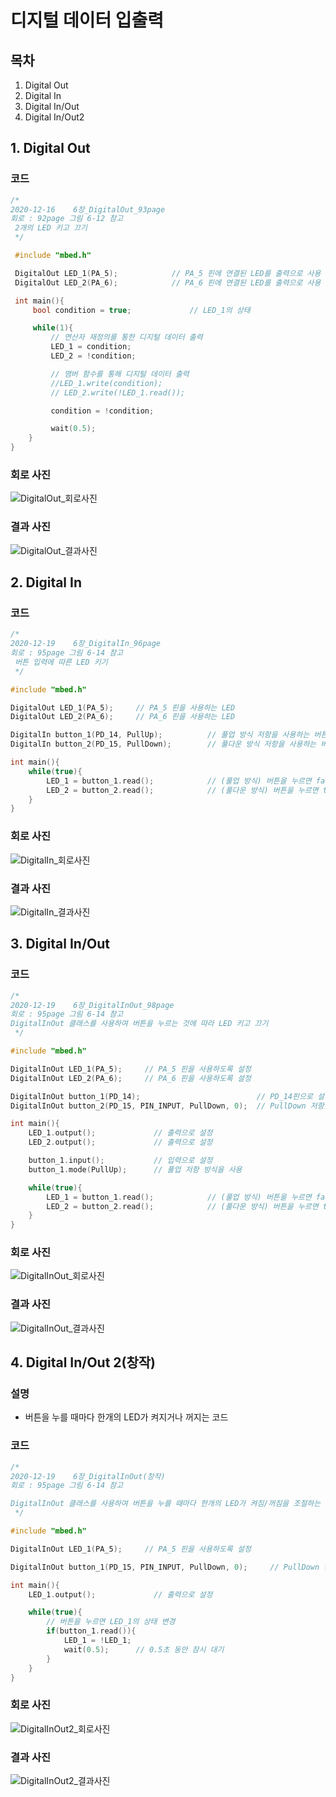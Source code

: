 # 디지털 데이터 입출력
## 목차
1. Digital Out
2. Digital In
3. Digital In/Out
4. Digital In/Out2
## 1. Digital Out
### 코드
```c++
/*
2020-12-16    6장_DigitalOut_93page
회로 : 92page 그림 6-12 참고
 2개의 LED 키고 끄기
 */

 #include "mbed.h"

 DigitalOut LED_1(PA_5);            // PA_5 핀에 연결된 LED를 출력으로 사용
 DigitalOut LED_2(PA_6);            // PA_6 핀에 연결된 LED를 출력으로 사용

 int main(){
     bool condition = true;             // LED_1의 상태

     while(1){
         // 연산자 재정의를 통한 디지털 데이터 출력
         LED_1 = condition;
         LED_2 = !condition;

         // 맴버 함수를 통해 디지털 데이터 출력
         //LED_1.write(condition);
         // LED_2.write(!LED_1.read());

         condition = !condition;

         wait(0.5);
    }
}

```
### 회로 사진
![DigitalOut_회로사진](https://github.com/HongyeongJu/MbedCode/blob/master/Chapter01_%EB%94%94%EC%A7%80%ED%84%B8%20%EB%8D%B0%EC%9D%B4%ED%84%B0%20%EC%9E%85%EC%B6%9C%EB%A0%A5/1_DigitalOut_Circuit.jpg)
### 결과 사진
![DigitalOut_결과사진](https://github.com/HongyeongJu/MbedCode/blob/master/Chapter01_%EB%94%94%EC%A7%80%ED%84%B8%20%EB%8D%B0%EC%9D%B4%ED%84%B0%20%EC%9E%85%EC%B6%9C%EB%A0%A5/1_DigitalOut_Result.jpg)

## 2. Digital In
### 코드
``` c++
/*
2020-12-19    6장_DigitalIn_96page
회로 : 95page 그림 6-14 참고
 버튼 입력에 따른 LED 키기
 */

#include "mbed.h"

DigitalOut LED_1(PA_5);     // PA_5 핀을 사용하는 LED
DigitalOut LED_2(PA_6);     // PA_6 핀을 사용하는 LED

DigitalIn button_1(PD_14, PullUp);          // 풀업 방식 저항을 사용하는 버튼
DigitalIn button_2(PD_15, PullDown);        // 풀다운 방식 저항을 사용하는 버튼

int main(){
    while(true){
        LED_1 = button_1.read();            // (풀업 방식) 버튼을 누르면 false
        LED_2 = button_2.read();            // (풀다운 방식) 버튼을 누르면 true
    }
}

```
### 회로 사진
![DigitalIn_회로사진](https://github.com/HongyeongJu/MbedCode/blob/master/Chapter01_%EB%94%94%EC%A7%80%ED%84%B8%20%EB%8D%B0%EC%9D%B4%ED%84%B0%20%EC%9E%85%EC%B6%9C%EB%A0%A5/2_DigitalIn_Circuit.jpg)
### 결과 사진
![DigitalIn_결과사진](https://github.com/HongyeongJu/MbedCode/blob/master/Chapter01_%EB%94%94%EC%A7%80%ED%84%B8%20%EB%8D%B0%EC%9D%B4%ED%84%B0%20%EC%9E%85%EC%B6%9C%EB%A0%A5/2_DigitalIn_Result.jpg)

## 3. Digital In/Out
### 코드
```c++
/*
2020-12-19    6장_DigitalInOut_98page
회로 : 95page 그림 6-14 참고
DigitalInOut 클래스를 사용하여 버튼을 누르는 것에 따라 LED 키고 끄기
 */

#include "mbed.h"

DigitalInOut LED_1(PA_5);     // PA_5 핀을 사용하도록 설정
DigitalInOut LED_2(PA_6);     // PA_6 핀을 사용하도록 설정

DigitalInOut button_1(PD_14);                          // PD_14핀으로 설정   
DigitalInOut button_2(PD_15, PIN_INPUT, PullDown, 0);  // PullDown 저항을 사용하는 PD_15 입력핀 설정                           

int main(){
    LED_1.output();             // 출력으로 설정
    LED_2.output();             // 출력으로 설정

    button_1.input();           // 입력으로 설정
    button_1.mode(PullUp);      // 풀업 저항 방식을 사용

    while(true){
        LED_1 = button_1.read();            // (풀업 방식) 버튼을 누르면 false
        LED_2 = button_2.read();            // (풀다운 방식) 버튼을 누르면 true
    }
}
```

### 회로 사진
![DigitalInOut_회로사진](https://github.com/HongyeongJu/MbedCode/blob/master/Chapter01_%EB%94%94%EC%A7%80%ED%84%B8%20%EB%8D%B0%EC%9D%B4%ED%84%B0%20%EC%9E%85%EC%B6%9C%EB%A0%A5/2_DigitalIn_Circuit.jpg)
### 결과 사진
![DigitalInOut_결과사진](https://github.com/HongyeongJu/MbedCode/blob/master/Chapter01_%EB%94%94%EC%A7%80%ED%84%B8%20%EB%8D%B0%EC%9D%B4%ED%84%B0%20%EC%9E%85%EC%B6%9C%EB%A0%A5/2_DigitalIn_Result.jpg)

## 4. Digital In/Out 2(창작)
### 설명
- 버튼을 누를 때마다 한개의 LED가 켜지거나 꺼지는 코드
### 코드
```c++
/*
2020-12-19    6장_DigitalInOut(창작)
회로 : 95page 그림 6-14 참고

DigitalInOut 클래스를 사용하여 버튼을 누를 때마다 한개의 LED가 켜짐/꺼짐을 조절하는 코드
 */

#include "mbed.h"

DigitalInOut LED_1(PA_5);     // PA_5 핀을 사용하도록 설정

DigitalInOut button_1(PD_15, PIN_INPUT, PullDown, 0);     // PullDown 방식의 저항을 사용하는 버튼

int main(){
    LED_1.output();             // 출력으로 설정

    while(true){
        // 버튼을 누르면 LED_1의 상태 변경
        if(button_1.read()){
            LED_1 = !LED_1;
            wait(0.5);      // 0.5초 동안 잠시 대기
        }   
    }
}

```
### 회로 사진
![DigitalInOut2_회로사진](https://github.com/HongyeongJu/MbedCode/blob/master/Chapter01_%EB%94%94%EC%A7%80%ED%84%B8%20%EB%8D%B0%EC%9D%B4%ED%84%B0%20%EC%9E%85%EC%B6%9C%EB%A0%A5/2_DigitalIn_Circuit.jpg)
### 결과 사진
![DigitalInOut2_결과사진](https://github.com/HongyeongJu/MbedCode/blob/master/Chapter01_%EB%94%94%EC%A7%80%ED%84%B8%20%EB%8D%B0%EC%9D%B4%ED%84%B0%20%EC%9E%85%EC%B6%9C%EB%A0%A5/4_DigitalInOut2_Result.jpg)
